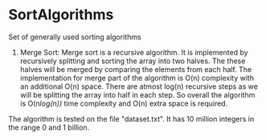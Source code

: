 # SortAlgorithms
Set of generally used sorting algorithms
1. Merge Sort:
Merge sort is a recursive algorithm. It is implemented by recursively splitting and sorting the array into two halves. The these halves will be merged by comparing the elements from each half. The implementation for merge part of the algorithm is O(n) complexity with an additional O(n) space. There are atmost log(n) recursive steps as we will be splitting the array into half in each step. So overall the algorithm is O(n*log(n))* time complexity and O(n) extra space is required.

The algorithm is tested on the file "dataset.txt". It has 10 million integers in the range 0 and 1 billion.
